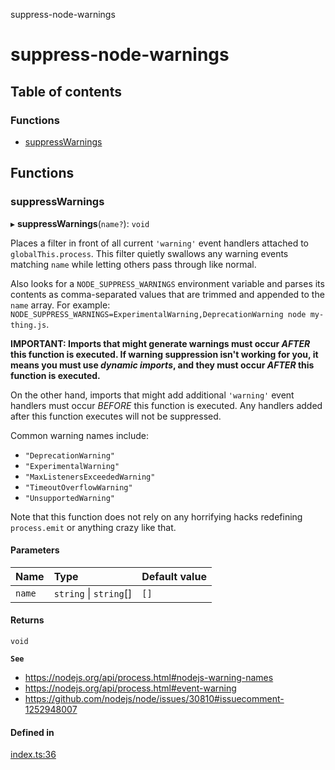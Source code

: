 suppress-node-warnings

# suppress-node-warnings

## Table of contents

### Functions

- [suppressWarnings](README.md#suppresswarnings)

## Functions

### suppressWarnings

▸ **suppressWarnings**(`name?`): `void`

Places a filter in front of all current `'warning'` event handlers attached
to `globalThis.process`. This filter quietly swallows any warning events
matching `name` while letting others pass through like normal.

Also looks for a `NODE_SUPPRESS_WARNINGS` environment variable and parses its
contents as comma-separated values that are trimmed and appended to the
`name` array. For example:
`NODE_SUPPRESS_WARNINGS=ExperimentalWarning,DeprecationWarning node
my-thing.js`.

**IMPORTANT: Imports that might generate warnings must occur _AFTER_ this
function is executed. If warning suppression isn't working for you, it means
you must use _dynamic imports_, and they must occur _AFTER_ this function is
executed.**

On the other hand, imports that might add additional `'warning'` event
handlers must occur _BEFORE_ this function is executed. Any handlers added
after this function executes will not be suppressed.

Common warning names include:

- `"DeprecationWarning"`
- `"ExperimentalWarning"`
- `"MaxListenersExceededWarning"`
- `"TimeoutOverflowWarning"`
- `"UnsupportedWarning"`

Note that this function does not rely on any horrifying hacks redefining
`process.emit` or anything crazy like that.

#### Parameters

| Name | Type | Default value |
| :------ | :------ | :------ |
| `name` | `string` \| `string`[] | `[]` |

#### Returns

`void`

**`See`**

 - https://nodejs.org/api/process.html#nodejs-warning-names
 - https://nodejs.org/api/process.html#event-warning
 - https://github.com/nodejs/node/issues/30810#issuecomment-1252948007

#### Defined in

[index.ts:36](https://github.com/Xunnamius/suppress-node-warnings/blob/ef312a8/src/index.ts#L36)

